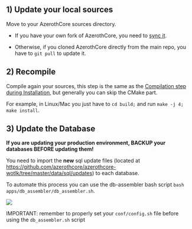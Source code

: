 ## 1) Update your local sources

Move to your AzerothCore sources directory.

- If you have your own fork of AzerothCore, you need to [sync it](https://github.com/azerothcore/azerothcore-wotlk/wiki/Syncing-your-fork).

- Otherwise, if you cloned AzerothCore directly from the main repo, you have to `git pull` to update it.

## 2) Recompile

Compile again your sources, this step is the same as the [Compilation step during Installation](https://github.com/azerothcore/azerothcore-wotlk/wiki/Installation#3-compiling), but generally you can skip the CMake part.

For example, in Linux/Mac you just have to `cd build;` and run `make -j 4; make install`.

## 3) Update the Database

**If you are updating your production environment, BACKUP your databases BEFORE updating them!**

You need to import the **new** sql update files (located at https://github.com/azerothcore/azerothcore-wotlk/tree/master/data/sql/updates) to each database.

To automate this process you can use the db-assembler bash script `bash apps/db_assembler/db_assembler.sh`.

![](https://user-images.githubusercontent.com/75517/50738699-6912ee80-11d7-11e9-95ea-667baa0bda70.png)

IMPORTANT: remember to properly set your `conf/config.sh` file before using the `db_assembler.sh` script

